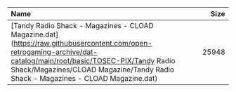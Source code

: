 |Name|Size|
|:---|---:|
|[Tandy Radio Shack - Magazines - CLOAD Magazine.dat](https://raw.githubusercontent.com/open-retrogaming-archive/dat-catalog/main/root/basic/TOSEC-PIX/Tandy Radio Shack/Magazines/CLOAD Magazine/Tandy Radio Shack - Magazines - CLOAD Magazine.dat)|25948|
